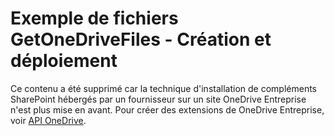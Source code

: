 
# Exemple de fichiers GetOneDriveFiles - Création et déploiement

Ce contenu a été supprimé car la technique d'installation de compléments SharePoint hébergés par un fournisseur sur un site OneDrive Entreprise n'est plus mise en avant. Pour créer des extensions de OneDrive Entreprise, voir  [API OneDrive](https://dev.onedrive.com/).
  
    
    

